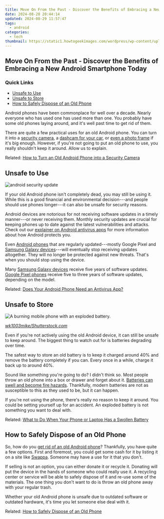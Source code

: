 ```yaml
---
title: Move On From the Past - Discover the Benefits of Embracing a New Android Smartphone Today
date: 2024-08-28 20:44:14
updated: 2024-08-29 11:57:47
tags:
  - android
categories:
  - tech
thumbnail: https://static1.howtogeekimages.com/wordpress/wp-content/uploads/2022/03/Old-Phones.jpg
---
```


## Move On From the Past - Discover the Benefits of Embracing a New Android Smartphone Today

### Quick Links

* [Unsafe to Use](https://screen-mirroring-recording.techidaily.com/updated-zoom-webinar-mastery-a-novices-step-by-step-tutorial/)
* [Unsafe to Store](https://extra-hints.techidaily.com/in-2024-best-nine-essential-live-gaming-services/)
* [How to Safely Dispose of an Old Phone](https://extra-lessons.techidaily.com/comprehensive-examination-editrite-pro-suite-the-final-word-2023/)

 Android phones have been commonplace for well over a decade. Nearly everyone who has used one has used more than one. You probably have some old phones laying around, and it's well past time to get rid of them.

 There are quite a few practical uses for an old Android phone. You can turn it into a [security camera](https://facebook-video-content.techidaily.com/updated-2024-approved-top-score-facebooks-1-10-music-video-showcase/), a [dashcam for your car](https://remote-screen-capture.techidaily.com/in-2024-live-stream-to-screen-seamlessly-reviewed/), or [even a photo frame](https://youtube-help.techidaily.com/2024-approved-the-monetary-journey-of-ajey-nagar-on-youtube/) if it's big enough. However, if you're not going to put an old phone to use, you really shouldn't keep it around. Allow us to explain.

Related: [How to Turn an Old Android Phone into a Security Camera](https://facebook-video-content.techidaily.com/updated-2024-approved-top-score-facebooks-1-10-music-video-showcase/) 

##  Unsafe to Use

![android security update](https://static1.howtogeekimages.com/wordpress/wp-content/uploads/2021/02/android-security-update.png) 

 If your old Android phone isn't completely dead, you may still be using it. While this is a good financial and environmental decision---and people should use phones longer---it can also be unsafe for security reasons.

 Android devices are notorious for not receiving software updates in a timely manner---or never receiving them. Monthly security updates are crucial for keeping phones up to date against the latest vulnerabilities and attacks. Check out our [explainer on Android antivirus apps](https://desktop-recording.techidaily.com/updated-crop-companion-chronicles-ultimate-agrigames-to-bond-with-buddies/) for more information about how Android protects you.

 Even [Android phones](https://twitter-videos.techidaily.com/hot-takes-highlight-twitters-trending-topics-for-2024/) that are regularly updated---mostly Google Pixel and [Samsung Galaxy devices](https://instagram-clips.techidaily.com/new-connecting-consciously-with-content-craftsmen-of-your-realm-for-2024/)\---will eventually stop receiving updates altogether. They will no longer be protected against new threats. That's when you should stop using the device.

 Many [Samsung Galaxy devices](https://security.samsungmobile.com/workScope.smsb) receive five years of software updates. [Google Pixel phones](https://support.google.com/pixelphone/answer/4457705?hl=en#zippy=%2Cpixel-a-a-xl-xl-a-a-g-a-g%2Cpixel-pixel-pro-phones) receive five to three years of software updates, depending on the model.

Related: [Does Your Android Phone Need an Antivirus App?](https://desktop-recording.techidaily.com/updated-crop-companion-chronicles-ultimate-agrigames-to-bond-with-buddies/) 

##  Unsafe to Store

![A burning mobile phone with an exploded battery.](https://static1.howtogeekimages.com/wordpress/wp-content/uploads/2022/02/burning-mobile-phone-exploded.jpg) 

_[wk1003mike/Shutterstock.com](https://www.shutterstock.com/image-photo/mobile-phone-battery-explodes-burns-due-327590033)_

 Even if you're not actively using the old Android device, it can still be unsafe to keep around. The biggest thing to watch out for is batteries degrading over time.

 The safest way to store an old battery is to keep it charged around 40% and remove the battery completely if you can. Every once in a while, charge it back up to around 40%.

 Sound like something you're going to do? I didn't think so. Most people throw an old phone into a box or drawer and forget about it. [Batteries can swell and become fire hazards](https://techno-recovery.techidaily.com/unlocking-mobile-potential-a-comprehensive-tutorial-for-android-apps-compatibility-with-windows-10/). Thankfully, modern batteries are not as susceptible to this as they used to be, but it can happen.

 If you're not using the phone, there's really no reason to keep it around. You could be setting yourself up for an accident. An exploded battery is not something you want to deal with.

Related: [What to Do When Your Phone or Laptop Has a Swollen Battery](https://techno-recovery.techidaily.com/unlocking-mobile-potential-a-comprehensive-tutorial-for-android-apps-compatibility-with-windows-10/) 

##  How to Safely Dispose of an Old Phone

 So, how do you [get rid of an old Android phone](https://on-screen-recording.techidaily.com/2024-approved-strategies-for-replaying-group-conversations/)? Thankfully, you have quite a few options. First and foremost, you could get some cash for it by listing it on a site like [Swappa](https://swappa.com/). Someone may have a use for it that you don't.

 If selling is not an option, you can either donate it or recycle it. Donating will put the device in the hands of someone who could really use it. A recycling center or service will be able to safely dispose of it and re-use some of the materials. The one thing you don't want to do is throw an old phone away with your regular trash.

 Whether your old Android phone is unsafe due to outdated software or outdated hardware, it's time you let someone else deal with it.

Related: [How to Safely Dispose of an Old Phone](https://on-screen-recording.techidaily.com/2024-approved-strategies-for-replaying-group-conversations/)

<ins class="adsbygoogle"
     style="display:block"
     data-ad-format="autorelaxed"
     data-ad-client="ca-pub-7571918770474297"
     data-ad-slot="1223367746"></ins>



<ins class="adsbygoogle"
     style="display:block"
     data-ad-client="ca-pub-7571918770474297"
     data-ad-slot="8358498916"
     data-ad-format="auto"
     data-full-width-responsive="true"></ins>
